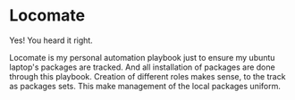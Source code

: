 # Locomate

Yes! You heard it right.

Locomate is my personal automation playbook just to ensure my ubuntu laptop's packages are tracked. And all installation of packages are done through this playbook. Creation of different roles makes sense, to the track as packages sets. This make management of the local packages uniform.
